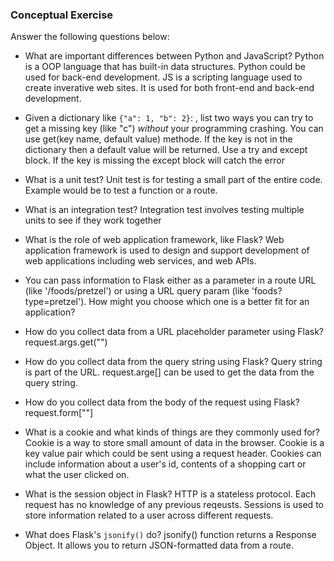 ### Conceptual Exercise

Answer the following questions below:

- What are important differences between Python and JavaScript?
  Python is a OOP language that has built-in data structures. Python could be used for back-end development. JS is a scripting language used to create inverative web sites. It is used for both front-end and back-end development.

- Given a dictionary like `{"a": 1, "b": 2}`: , list two ways you
  can try to get a missing key (like "c") _without_ your programming
  crashing.
  You can use get(key name, default value) methode. If the key is not in the dictionary then a default value will be returned.
  Use a try and except block. If the key is missing the except block will catch the error

- What is a unit test?
  Unit test is for testing a small part of the entire code. Example would be to test a function or a route.

- What is an integration test?
  Integration test involves testing multiple units to see if they work together

- What is the role of web application framework, like Flask?
  Web application framework is used to design and support development of web applications including web services, and web APIs.

- You can pass information to Flask either as a parameter in a route URL
  (like '/foods/pretzel') or using a URL query param (like
  'foods?type=pretzel'). How might you choose which one is a better fit
  for an application?

- How do you collect data from a URL placeholder parameter using Flask?
  request.args.get("")

- How do you collect data from the query string using Flask?
  Query string is part of the URL. request.arge[<key>] can be used to get the data from the query string.

- How do you collect data from the body of the request using Flask?
  request.form[""]

- What is a cookie and what kinds of things are they commonly used for?
  Cookie is a way to store small amount of data in the browser. Cookie is a key value pair which could be sent using a request header. Cookies can include information about a user's id, contents of a shopping cart or what the user clicked on.

- What is the session object in Flask?
  HTTP is a stateless protocol. Each request has no knowledge of any previous reqeusts. Sessions is used to store information related to a user across different requests.

- What does Flask's `jsonify()` do?
  jsonify() function returns a Response Object. It allows you to return JSON-formatted data from a route.
